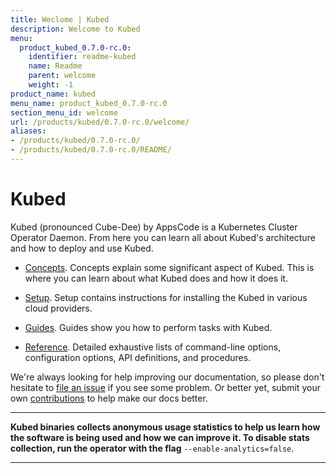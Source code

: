 ```yaml
---
title: Weclome | Kubed
description: Welcome to Kubed
menu:
  product_kubed_0.7.0-rc.0:
    identifier: readme-kubed
    name: Readme
    parent: welcome
    weight: -1
product_name: kubed
menu_name: product_kubed_0.7.0-rc.0
section_menu_id: welcome
url: /products/kubed/0.7.0-rc.0/welcome/
aliases:
- /products/kubed/0.7.0-rc.0/
- /products/kubed/0.7.0-rc.0/README/
---
```


# Kubed
Kubed (pronounced Cube-Dee) by AppsCode is a Kubernetes Cluster Operator Daemon. From here you can learn all about Kubed's architecture and how to deploy and use Kubed.

- [Concepts](/products/kubed/0.7.0-rc.0/concepts/). Concepts explain some significant aspect of Kubed. This is where you can learn about what Kubed does and how it does it.

- [Setup](/products/kubed/0.7.0-rc.0/setup/). Setup contains instructions for installing
  the Kubed in various cloud providers.

- [Guides](/products/kubed/0.7.0-rc.0/guides/). Guides show you how to perform tasks with Kubed.

- [Reference](/products/kubed/0.7.0-rc.0/reference/). Detailed exhaustive lists of
command-line options, configuration options, API definitions, and procedures.

We're always looking for help improving our documentation, so please don't hesitate to [file an issue](https://github.com/appscode/kubed/issues/new) if you see some problem. Or better yet, submit your own [contributions](/products/kubed/0.7.0-rc.0/CONTRIBUTING) to help
make our docs better.

---

**Kubed binaries collects anonymous usage statistics to help us learn how the software is being used and how we can improve it. To disable stats collection, run the operator with the flag** `--enable-analytics=false`.

---
